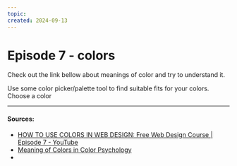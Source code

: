 ```yaml
---
topic: 
created: 2024-09-13
---
```


# Episode 7 - colors

Check out the link bellow about meanings of color and try to understand it.

Use some color picker/palette tool to find suitable fits for your colors. Choose a color







___
#### Sources:
- [HOW TO USE COLORS IN WEB DESIGN: Free Web Design Course | Episode 7 - YouTube](https://www.youtube.com/watch?v=UuPt4RpV4Xc&list=PLXC_gcsKLD6n7p6tHPBxsKjN5hA_quaPI&index=9)
- [Meaning of Colors in Color Psychology](https://www.empower-yourself-with-color-psychology.com/meaning-of-colors.html)
- 